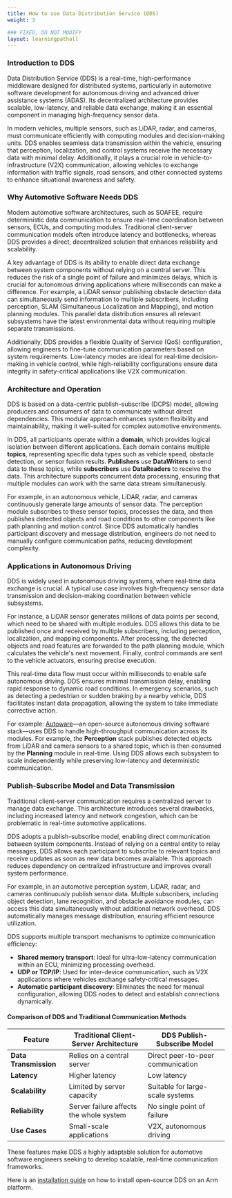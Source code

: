 ```yaml
---
title: How to use Data Distribution Service (DDS)
weight: 3

### FIXED, DO NOT MODIFY
layout: learningpathall
---
```


### Introduction to DDS
Data Distribution Service (DDS) is a real-time, high-performance middleware designed for distributed systems, particularly in automotive software development for autonomous driving and advanced driver assistance systems (ADAS). Its decentralized architecture provides scalable, low-latency, and reliable data exchange, making it an essential component in managing high-frequency sensor data.

In modern vehicles, multiple sensors, such as LiDAR, radar, and cameras, must communicate efficiently with computing modules and decision-making units. DDS enables seamless data transmission within the vehicle, ensuring that perception, localization, and control systems receive the necessary data with minimal delay. Additionally, it plays a crucial role in vehicle-to-infrastructure (V2X) communication, allowing vehicles to exchange information with traffic signals, road sensors, and other connected systems to enhance situational awareness and safety.


### Why Automotive Software Needs DDS
Modern automotive software architectures, such as SOAFEE, require deterministic data communication to ensure real-time coordination between sensors, ECUs, and computing modules. Traditional client-server communication models often introduce latency and bottlenecks, whereas DDS provides a direct, decentralized solution that enhances reliability and scalability.

A key advantage of DDS is its ability to enable direct data exchange between system components without relying on a central server. This reduces the risk of a single point of failure and minimizes delays, which is crucial for autonomous driving applications where milliseconds can make a difference. For example, a LiDAR sensor publishing obstacle detection data can simultaneously send information to multiple subscribers, including perception, SLAM (Simultaneous Localization and Mapping), and motion planning modules. This parallel data distribution ensures all relevant subsystems have the latest environmental data without requiring multiple separate transmissions.

Additionally, DDS provides a flexible Quality of Service (QoS) configuration, allowing engineers to fine-tune communication parameters based on system requirements. Low-latency modes are ideal for real-time decision-making in vehicle control, while high-reliability configurations ensure data integrity in safety-critical applications like V2X communication.


### Architecture and Operation
DDS is based on a data-centric publish-subscribe (DCPS) model, allowing producers and consumers of data to communicate without direct dependencies. This modular approach enhances system flexibility and maintainability, making it well-suited for complex automotive environments.

In DDS, all participants operate within a **domain**, which provides logical isolation between different applications. Each domain contains multiple **topics**, representing specific data types such as vehicle speed, obstacle detection, or sensor fusion results. **Publishers** use **DataWriters** to send data to these topics, while **subscribers** use **DataReaders** to receive the data. This architecture supports concurrent data processing, ensuring that multiple modules can work with the same data stream simultaneously.

For example, in an autonomous vehicle, LiDAR, radar, and cameras continuously generate large amounts of sensor data. The perception module subscribes to these sensor topics, processes the data, and then publishes detected objects and road conditions to other components like path planning and motion control. Since DDS automatically handles participant discovery and message distribution, engineers do not need to manually configure communication paths, reducing development complexity.


### Applications in Autonomous Driving
DDS is widely used in autonomous driving systems, where real-time data exchange is crucial. A typical use case involves high-frequency sensor data transmission and decision-making coordination between vehicle subsystems.

For instance, a LiDAR sensor generates millions of data points per second, which need to be shared with multiple modules. DDS allows this data to be published once and received by multiple subscribers, including perception, localization, and mapping components. After processing, the detected objects and road features are forwarded to the path planning module, which calculates the vehicle's next movement. Finally, control commands are sent to the vehicle actuators, ensuring precise execution.

This real-time data flow must occur within milliseconds to enable safe autonomous driving. DDS ensures minimal transmission delay, enabling rapid response to dynamic road conditions. In emergency scenarios, such as detecting a pedestrian or sudden braking by a nearby vehicle, DDS facilitates instant data propagation, allowing the system to take immediate corrective action.

For example: [Autoware](https://www.autoware.org/)—an open-source autonomous driving software stack—uses DDS to handle high-throughput communication across its modules. For example, the **Perception** stack publishes detected objects from LiDAR and camera sensors to a shared topic, which is then consumed by the **Planning** module in real-time. Using DDS allows each subsystem to scale independently while preserving low-latency and deterministic communication.

### Publish-Subscribe Model and Data Transmission
Traditional client-server communication requires a centralized server to manage data exchange. This architecture introduces several drawbacks, including increased latency and network congestion, which can be problematic in real-time automotive applications.

DDS adopts a publish-subscribe model, enabling direct communication between system components. Instead of relying on a central entity to relay messages, DDS allows each participant to subscribe to relevant topics and receive updates as soon as new data becomes available. This approach reduces dependency on centralized infrastructure and improves overall system performance.

For example, in an automotive perception system, LiDAR, radar, and cameras continuously publish sensor data. Multiple subscribers, including object detection, lane recognition, and obstacle avoidance modules, can access this data simultaneously without additional network overhead. DDS automatically manages message distribution, ensuring efficient resource utilization.

DDS supports multiple transport mechanisms to optimize communication efficiency:
- **Shared memory transport**: Ideal for ultra-low-latency communication within an ECU, minimizing processing overhead.
- **UDP or TCP/IP**: Used for inter-device communication, such as V2X applications where vehicles exchange safety-critical messages.
- **Automatic participant discovery**: Eliminates the need for manual configuration, allowing DDS nodes to detect and establish connections dynamically.

#### Comparison of DDS and Traditional Communication Methods

| **Feature**          | **Traditional Client-Server Architecture** | **DDS Publish-Subscribe Model** |
|----------------------|--------------------------------|---------------------------|
| **Data Transmission** | Relies on a central server    | Direct peer-to-peer communication |
| **Latency**          | Higher latency                 | Low latency               |
| **Scalability**      | Limited by server capacity     | Suitable for large-scale systems |
| **Reliability**      | Server failure affects the whole system | No single point of failure |
| **Use Cases**       | Small-scale applications       | V2X, autonomous driving   |

These features make DDS a highly adaptable solution for automotive software engineers seeking to develop scalable, real-time communication frameworks.

Here is an [installation guide](https://learn.arm.com/install-guides/cyclonedds) on how to install open-source DDS on an Arm platform.

